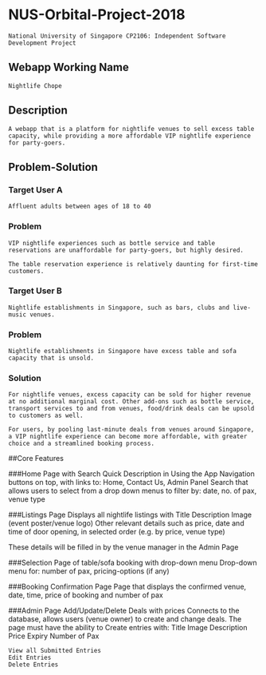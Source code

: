 # NUS-Orbital-Project-2018
	National University of Singapore CP2106: Independent Software Development Project

## Webapp Working Name
	Nightlife Chope

## Description
	A webapp that is a platform for nightlife venues to sell excess table capacity, while providing a more affordable VIP nightlife experience for party-goers. 

## Problem-Solution

### Target User A
	Affluent adults between ages of 18 to 40

### Problem
	VIP nightlife experiences such as bottle service and table reservations are unaffordable for party-goers, but highly desired. 

	The table reservation experience is relatively daunting for first-time customers.

### Target User B
	Nightlife establishments in Singapore, such as bars, clubs and live-music venues.

### Problem
	Nightlife establishments in Singapore have excess table and sofa capacity that is unsold. 
	
### Solution
	For nightlife venues, excess capacity can be sold for higher revenue at no additional marginal cost. Other add-ons such as bottle service, transport services to and from venues, food/drink deals can be upsold to customers as well.

	For users, by pooling last-minute deals from venues around Singapore, a VIP nightlife experience can become more affordable, with greater choice and a streamlined booking process.

##Core Features

###Home Page with Search
	Quick Description in Using the App
	Navigation buttons on top, with links to: Home, Contact Us, Admin Panel
	Search that allows users to select from a drop down menus to filter by: date, no. of pax, venue type

###Listings Page
	Displays all nightlife listings with 
	Title
	Description
	Image (event poster/venue logo) 
	Other relevant details such as price, date and time of door opening, in selected order (e.g. by price, venue type) 

These details will be filled in by the venue manager in the Admin Page

###Selection Page of table/sofa booking with drop-down menu
	Drop-down menu for: number of pax, pricing-options (if any)

###Booking Confirmation Page
	Page that displays the confirmed venue, date, time, price of booking and number of pax

###Admin Page Add/Update/Delete Deals with prices 
	Connects to the database, allows users (venue owner) to create and change deals. The page  must have the ability to
	Create entries with:
	Title
	Image
	Description
	Price
	Expiry
	Number of Pax	
	
	View all Submitted Entries
	Edit Entries
	Delete Entries

